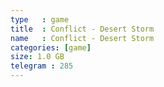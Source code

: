```yaml
---
type   : game
title  : Conflict - Desert Storm
name   : Conflict - Desert Storm
categories: [game]
size: 1.0 GB
telegram : 285
---
```



